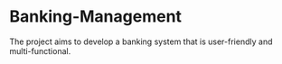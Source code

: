 # Banking-Management
The project aims to develop a banking system that is user-friendly and multi-functional.
